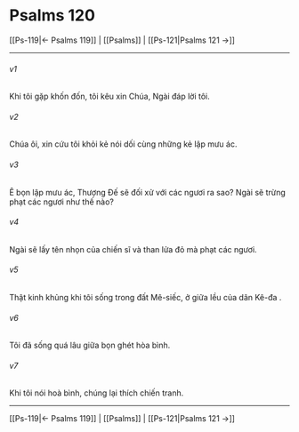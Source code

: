 # Psalms 120

[[Ps-119|← Psalms 119]] | [[Psalms]] | [[Ps-121|Psalms 121 →]]
***



###### v1 
Khi tôi gặp khốn đốn, tôi kêu xin Chúa, Ngài đáp lời tôi. 

###### v2 
Chúa ôi, xin cứu tôi khỏi kẻ nói dối cùng những kẻ lập mưu ác. 

###### v3 
Ê bọn lập mưu ác, Thượng Đế sẽ đối xử với các ngươi ra sao? Ngài sẽ trừng phạt các ngươi như thế nào? 

###### v4 
Ngài sẽ lấy tên nhọn của chiến sĩ và than lửa đỏ mà phạt các ngươi. 

###### v5 
Thật kinh khủng khi tôi sống trong đất Mê-siếc, ở giữa lều của dân Kê-đa . 

###### v6 
Tôi đã sống quá lâu giữa bọn ghét hòa bình. 

###### v7 
Khi tôi nói hoà bình, chúng lại thích chiến tranh.

***
[[Ps-119|← Psalms 119]] | [[Psalms]] | [[Ps-121|Psalms 121 →]]
